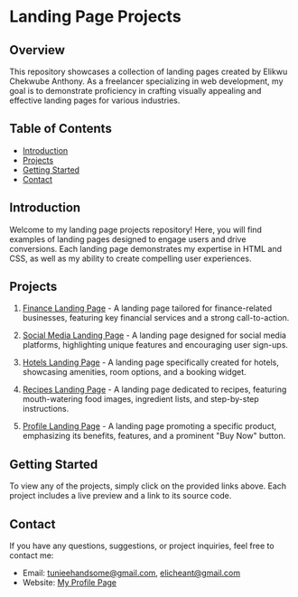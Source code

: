 # Landing Page Projects

## Overview

This repository showcases a collection of landing pages created by Elikwu Chekwube Anthony. As a freelancer specializing in web development, my goal is to demonstrate proficiency in crafting visually appealing and effective landing pages for various industries.

## Table of Contents

- [Introduction](#introduction)
- [Projects](#projects)
- [Getting Started](#getting-started)
- [Contact](#contact)

## Introduction

Welcome to my landing page projects repository! Here, you will find examples of landing pages designed to engage users and drive conversions. Each landing page demonstrates my expertise in HTML and CSS, as well as my ability to create compelling user experiences.

## Projects

1. [Finance Landing Page](/pages/finance.html) - A landing page tailored for finance-related businesses, featuring key financial services and a strong call-to-action.

2. [Social Media Landing Page](/pages/social.html) - A landing page designed for social media platforms, highlighting unique features and encouraging user sign-ups.

3. [Hotels Landing Page](/pages/hotels.html) - A landing page specifically created for hotels, showcasing amenities, room options, and a booking widget.

4. [Recipes Landing Page](https://tuniee.github.io/odin-recipes/) - A landing page dedicated to recipes, featuring mouth-watering food images, ingredient lists, and step-by-step instructions.

5. [Profile Landing Page](https://tuniee.github.io/my-profile-page/) - A landing page promoting a specific product, emphasizing its benefits, features, and a prominent "Buy Now" button.

## Getting Started

To view any of the projects, simply click on the provided links above. Each project includes a live preview and a link to its source code.

## Contact

If you have any questions, suggestions, or project inquiries, feel free to contact me:

- Email: tunieehandsome@gmail.com, elicheant@gmail.com
- Website: [My Profile Page](https://tuniee.github.io/my-profile-page)

